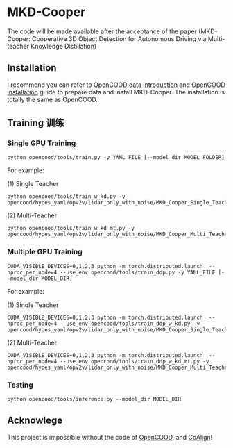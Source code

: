 # MKD-Cooper
The code will be made available after the acceptance of the paper (MKD-Cooper: Cooperative 3D Object Detection for Autonomous Driving via Multi-teacher Knowledge Distillation)

## Installation

I recommend you can refer to [OpenCOOD data introduction](https://opencood.readthedocs.io/en/latest/md_files/data_intro.html)
and [OpenCOOD installation](https://opencood.readthedocs.io/en/latest/md_files/installation.html) guide to prepare
data and install MKD-Cooper. The installation is totally the same as OpenCOOD.


## Training 训练
### Single GPU Training

```
python opencood/tools/train.py -y YAML_FILE [--model_dir MODEL_FOLDER]
```

For example:

(1) Single Teacher

```
python opencood/tools/train_w_kd.py -y opencood/hypes_yaml/opv2v/lidar_only_with_noise/MKD_Cooper_Single_Teacher.yaml
```

(2) Multi-Teacher

```
python opencood/tools/train_w_kd_mt.py -y opencood/hypes_yaml/opv2v/lidar_only_with_noise/MKD_Cooper_Multi_Teacher.yaml
```

### Multiple GPU Training

```
CUDA_VISIBLE_DEVICES=0,1,2,3 python -m torch.distributed.launch  --nproc_per_node=4 --use_env opencood/tools/train_ddp.py -y YAML_FILE [--model_dir MODEL_DIR]
```

For example:

(1) Single Teacher

```
CUDA_VISIBLE_DEVICES=0,1,2,3 python -m torch.distributed.launch  --nproc_per_node=4 --use_env opencood/tools/train_ddp_w_kd.py -y opencood/hypes_yaml/opv2v/lidar_only_with_noise/MKD_Cooper_Single_Teacher.yaml
```

(2) Multi-Teacher

```
CUDA_VISIBLE_DEVICES=0,1,2,3 python -m torch.distributed.launch  --nproc_per_node=4 --use_env opencood/tools/train_ddp_w_kd_mt.py -y opencood/hypes_yaml/opv2v/lidar_only_with_noise/MKD_Cooper_Multi_Teacher.yaml
```

### Testing

```
python opencood/tools/inference.py --model_dir MODEL_DIR
```


## Acknowlege

This project is impossible without the code of [OpenCOOD](https://github.com/DerrickXuNu/OpenCOOD), and [CoAlign](https://github.com/yifanlu0227/CoAlign)!

